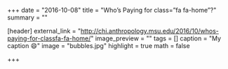 +++
date = "2016-10-08"
title = "Who’s Paying for class=”fa fa-home”?"
summary = ""

[header]
  external_link = "http://chi.anthropology.msu.edu/2016/10/whos-paying-for-classfa-fa-home/"
  image_preview = ""
  tags = []
  caption = "My caption :smile:"
  image = "bubbles.jpg"
  highlight = true
  math = false

+++

